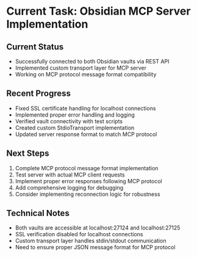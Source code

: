 # Current Task: Obsidian MCP Server Implementation

## Current Status
- Successfully connected to both Obsidian vaults via REST API
- Implemented custom transport layer for MCP server
- Working on MCP protocol message format compatibility

## Recent Progress
- Fixed SSL certificate handling for localhost connections
- Implemented proper error handling and logging
- Verified vault connectivity with test scripts
- Created custom StdioTransport implementation
- Updated server response format to match MCP protocol

## Next Steps
1. Complete MCP protocol message format implementation
2. Test server with actual MCP client requests
3. Implement proper error responses following MCP protocol
4. Add comprehensive logging for debugging
5. Consider implementing reconnection logic for robustness

## Technical Notes
- Both vaults are accessible at localhost:27124 and localhost:27125
- SSL verification disabled for localhost connections
- Custom transport layer handles stdin/stdout communication
- Need to ensure proper JSON message format for MCP protocol
